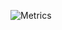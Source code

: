 ![Metrics](https://metrics.lecoq.io/pukpukpuk?template=classic&base.metadata=0&isocalendar=1&languages=1&stars=1&projects=1&base.indepth=false&base.hireable=false&isocalendar.duration=half-year&languages.limit=8&languages.threshold=0%25&languages.other=false&languages.colors=github&languages.sections=most-used&languages.indepth=false&languages.analysis.timeout=15&languages.categories=markup%2C%20programming&languages.recent.categories=markup%2C%20programming&languages.recent.load=300&languages.recent.days=14&stars.limit=4&projects.limit=4&projects.descriptions=false&config.timezone=Asia%2FYekaterinburg)
